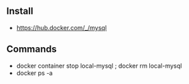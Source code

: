 ## Install
- https://hub.docker.com/_/mysql

## Commands
- docker container stop local-mysql ; 
docker rm local-mysql
- docker ps -a
